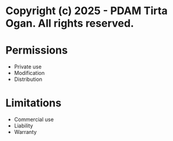 # Copyright (c) 2025 - PDAM Tirta Ogan. All rights reserved.


# Permissions

- Private use
- Modification
- Distribution


# Limitations

- Commercial use
- Liability
- Warranty
